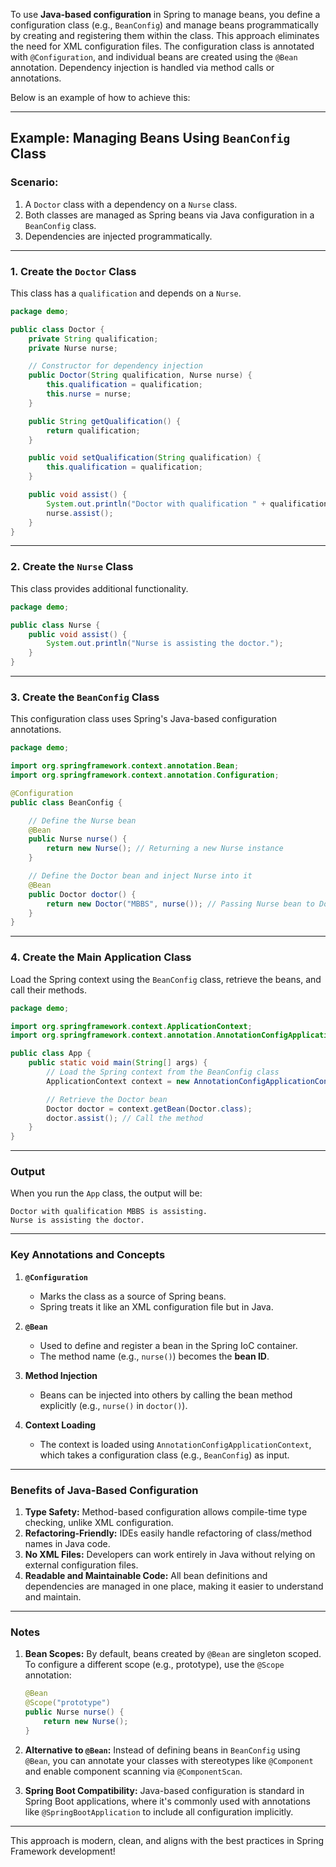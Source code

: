 To use **Java-based configuration** in Spring to manage beans, you define a configuration class (e.g., `BeanConfig`) and manage beans programmatically by creating and registering them within the class. This approach eliminates the need for XML configuration files. The configuration class is annotated with `@Configuration`, and individual beans are created using the `@Bean` annotation. Dependency injection is handled via method calls or annotations.

Below is an example of how to achieve this:

---

## Example: Managing Beans Using `BeanConfig` Class

### Scenario:
1. A `Doctor` class with a dependency on a `Nurse` class.
2. Both classes are managed as Spring beans via Java configuration in a `BeanConfig` class.
3. Dependencies are injected programmatically.

---

### 1. Create the `Doctor` Class
This class has a `qualification` and depends on a `Nurse`.

```java
package demo;

public class Doctor {
    private String qualification;
    private Nurse nurse;

    // Constructor for dependency injection
    public Doctor(String qualification, Nurse nurse) {
        this.qualification = qualification;
        this.nurse = nurse;
    }

    public String getQualification() {
        return qualification;
    }

    public void setQualification(String qualification) {
        this.qualification = qualification;
    }

    public void assist() {
        System.out.println("Doctor with qualification " + qualification + " is assisting.");
        nurse.assist();
    }
}
```

---

### 2. Create the `Nurse` Class
This class provides additional functionality.

```java
package demo;

public class Nurse {
    public void assist() {
        System.out.println("Nurse is assisting the doctor.");
    }
}
```

---

### 3. Create the `BeanConfig` Class
This configuration class uses Spring's Java-based configuration annotations.

```java
package demo;

import org.springframework.context.annotation.Bean;
import org.springframework.context.annotation.Configuration;

@Configuration
public class BeanConfig {

    // Define the Nurse bean
    @Bean
    public Nurse nurse() {
        return new Nurse(); // Returning a new Nurse instance
    }

    // Define the Doctor bean and inject Nurse into it
    @Bean
    public Doctor doctor() {
        return new Doctor("MBBS", nurse()); // Passing Nurse bean to Doctor
    }
}
```

---

### 4. Create the Main Application Class
Load the Spring context using the `BeanConfig` class, retrieve the beans, and call their methods.

```java
package demo;

import org.springframework.context.ApplicationContext;
import org.springframework.context.annotation.AnnotationConfigApplicationContext;

public class App {
    public static void main(String[] args) {
        // Load the Spring context from the BeanConfig class
        ApplicationContext context = new AnnotationConfigApplicationContext(BeanConfig.class);

        // Retrieve the Doctor bean
        Doctor doctor = context.getBean(Doctor.class);
        doctor.assist(); // Call the method
    }
}
```

---

### Output
When you run the `App` class, the output will be:

```
Doctor with qualification MBBS is assisting.
Nurse is assisting the doctor.
```

---

### Key Annotations and Concepts

1. **`@Configuration`**
    - Marks the class as a source of Spring beans.
    - Spring treats it like an XML configuration file but in Java.

2. **`@Bean`**
    - Used to define and register a bean in the Spring IoC container.
    - The method name (e.g., `nurse()`) becomes the **bean ID**.

3. **Method Injection**
    - Beans can be injected into others by calling the bean method explicitly (e.g., `nurse()` in `doctor()`).

4. **Context Loading**
    - The context is loaded using `AnnotationConfigApplicationContext`, which takes a configuration class (e.g., `BeanConfig`) as input.

---

### Benefits of Java-Based Configuration

1. **Type Safety:** Method-based configuration allows compile-time type checking, unlike XML configuration.
2. **Refactoring-Friendly:** IDEs easily handle refactoring of class/method names in Java code.
3. **No XML Files:** Developers can work entirely in Java without relying on external configuration files.
4. **Readable and Maintainable Code:** All bean definitions and dependencies are managed in one place, making it easier to understand and maintain.

---

### Notes

1. **Bean Scopes:**
   By default, beans created by `@Bean` are singleton scoped. To configure a different scope (e.g., prototype), use the `@Scope` annotation:

   ```java
   @Bean
   @Scope("prototype")
   public Nurse nurse() {
       return new Nurse();
   }
   ```

2. **Alternative to `@Bean`:**
   Instead of defining beans in `BeanConfig` using `@Bean`, you can annotate your classes with stereotypes like `@Component` and enable component scanning via `@ComponentScan`.

3. **Spring Boot Compatibility:**
   Java-based configuration is standard in Spring Boot applications, where it's commonly used with annotations like `@SpringBootApplication` to include all configuration implicitly.

---

This approach is modern, clean, and aligns with the best practices in Spring Framework development!